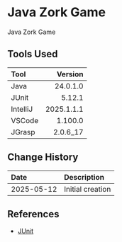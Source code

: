 # Java Zork Game

Java Zork Game

## Tools Used

| Tool     |    Version |
|:---------|-----------:|
| Java     |   24.0.1.0 |
| JUnit    |     5.12.1 |
| IntelliJ | 2025.1.1.1 |
| VSCode   |    1.100.0 |
| JGrasp   |   2.0.6_17 |

## Change History

| Date       | Description      |
|:-----------|:-----------------|
| 2025-05-12 | Initial creation |

## References

* [JUnit](https://junit.org/junit5/)